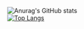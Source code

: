 
![Anurag's GitHub stats](https://github-readme-stats.vercel.app/api?username=ShengYangCode&show_icons=true&theme=radical)
</br>
[![Top Langs](https://github-readme-stats.vercel.app/api/top-langs/?username=ShengYangCode&langs_count=8)](https://github.com/anuraghazra/github-readme-stats)


<!--START_SECTION:waka-->
<!--END_SECTION:waka-->
